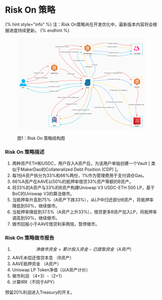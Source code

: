 # Risk On 策略

{% hint style="info" %}
注：Risk On策略尚在开发优化中，最新版本内容将会根据进度持续更新。
{% endhint %}

<figure><img src="../../.gitbook/assets/risk_on_flowmap.png" alt=""><figcaption><p>图1：Risk On 策略结构图</p></figcaption></figure>

### Risk On 策略描述&#x20;

1. 两种资产ETH和USDC，用户存入A资产后，为该用户单独创建一个Vault \[ 类似于MakerDao的Collateralized Debt Position (CDP) ]。
2. 每1份A资产拆分为33%和66%两份，1%作为管理费用于支付调仓Gas。
3. 66%A资产在AAVE以50%的抵押率借贷33%资产等额的B资产。
4. 将33%的A资产与33%的B资产构建Uniswap V3 USDC-ETH 500 LP，基于BoC的Uniswap V3的算法做市。
5. 当抵押率升高到75%（A资产下跌33%），从LP中归还部分B资产，将抵押率降低到50%，继续做市。
6. 当抵押率降低到37.5%（A资产上升33%），借贷更多B资产加入LP，将抵押率调高到50%，继续做市。
7. 做市回报小于AAVE借贷利率两倍，暂停做市。

### Risk On 策略做市报告&#x20;

1. $$净做市资金 = 累计投入资金 - 已提取资金（A资产）$$
2. AAVE未偿还借贷本息 （B资产）&#x20;
3. AAVE抵押资金 （A资产）&#x20;
4. Uniswap LP Token净值（以A资产计价）&#x20;
5. 做市利润 （4+3）-（2+1）&#x20;
6. 计算IRR（不同于APY）

预留20%利润进入Treasury的开关。
